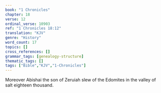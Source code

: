 ```yaml
---
book: "1 Chronicles"
chapter: 18
verse: 12
ordinal_verse: 10903
ref: "1 Chronicles 18:12"
translation: "KJV"
genre: "History"
word_count: 17
topics: []
cross_references: []
grammar_tags: [genealogy-structure]
thematic_tags: []
tags: ["Bible","KJV","1-Chronicles"]
---
```

Moreover Abishai the son of Zeruiah slew of the Edomites in the valley of salt eighteen thousand.
